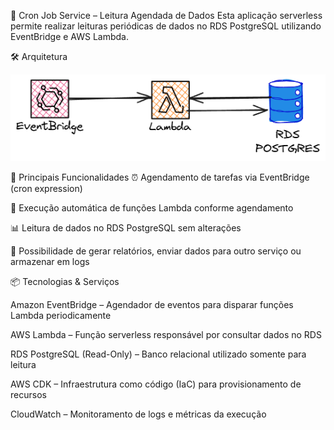 👥 Cron Job Service – Leitura Agendada de Dados
Esta aplicação serverless permite realizar leituras periódicas de dados no RDS PostgreSQL utilizando EventBridge e AWS Lambda.

🛠️ Arquitetura

<p align="center"> <img src="https://github.com/IgorCruzz/cdk-samples/blob/main/_diagrams/cron-job.png" alt="Arquitetura Cron Job Service" /> </p>

🚀 Principais Funcionalidades
⏰ Agendamento de tarefas via EventBridge (cron expression)

🔄 Execução automática de funções Lambda conforme agendamento

📊 Leitura de dados no RDS PostgreSQL sem alterações

📝 Possibilidade de gerar relatórios, enviar dados para outro serviço ou armazenar em logs

📦 Tecnologias & Serviços

Amazon EventBridge – Agendador de eventos para disparar funções Lambda periodicamente

AWS Lambda – Função serverless responsável por consultar dados no RDS

RDS PostgreSQL (Read-Only) – Banco relacional utilizado somente para leitura

AWS CDK – Infraestrutura como código (IaC) para provisionamento de recursos

CloudWatch – Monitoramento de logs e métricas da execução
